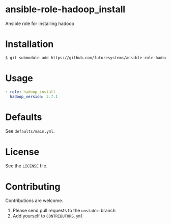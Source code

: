 # ansible-role-hadoop_install
Ansible role for installing hadoop

# Installation

```bash
$ git submodule add https://github.com/futuresystems/ansible-role-hadoop_install.git roles/hadoop_install
```

# Usage

```yaml
- role: hadoop_install
  hadoop_version: 2.7.1
```


# Defaults

See `defaults/main.yml`.


# License

See the `LICENSE` file.


# Contributing

Contributions are welcome.

1. Please send pull requests to the `unstable` branch
2. Add yourself to `CONTRIBUTORS.yml`
